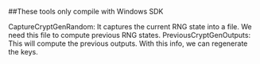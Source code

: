 ##These tools only compile with Windows SDK

CaptureCryptGenRandom: 
It captures the current RNG state into a file. We need this file to compute previous RNG states.
PreviousCryptGenOutputs:
This will compute the previous outputs. With this info, we can regenerate the keys.
